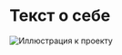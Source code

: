# Текст о себе 

![Иллюстрация к проекту](https://github.com/jon/coolproject/raw/master/image/image.png)